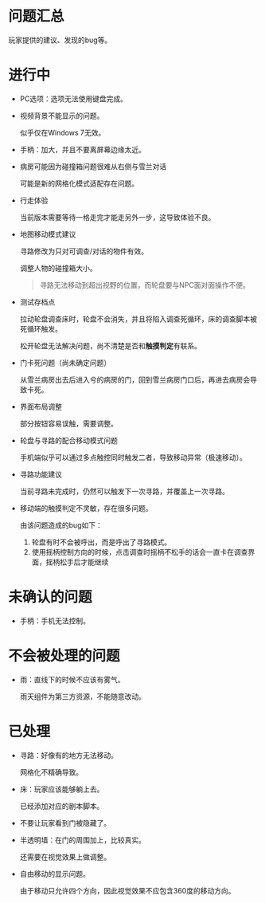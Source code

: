 ﻿# 问题汇总

玩家提供的建议、发现的bug等。

# 进行中

* PC选项：选项无法使用键盘完成。

* 视频背景不能显示的问题。

  似乎仅在Windows 7无效。

* 手柄：加大，并且不要离屏幕边缘太近。

* 病房可能因为碰撞箱问题很难从右侧与雪兰对话

  可能是新的网格化模式适配存在问题。

* 行走体验

  当前版本需要等待一格走完才能走另外一步，这导致体验不良。

* 地图移动模式建议

  寻路修改为只对可调查/对话的物件有效。

  调整人物的碰撞箱大小。

  >  寻路无法移动到超出视野的位置，而轮盘要与NPC面对面操作不便。

* 测试存档点

  拉动轮盘调查床时，轮盘不会消失，并且将陷入调查死循环，床的调查脚本被死循环触发。

  松开轮盘无法解决问题，尚不清楚是否和**触摸判定**有联系。

* 门卡死问题（尚未确定问题）

  从雪兰病房出去后进入兮的病房的门，回到雪兰病房门口后，再进去病房会导致卡死。

* 界面布局调整

  部分按钮容易误触，需要调整。

* 轮盘与寻路的配合移动模式问题

  手机端似乎可以通过多点触控同时触发二者，导致移动异常（极速移动）。

* 寻路功能建议

  当前寻路未完成时，仍然可以触发下一次寻路，并覆盖上一次寻路。

* 移动端的触摸判定不灵敏，存在很多问题。

  由该问题造成的bug如下：

  1. 轮盘有时不会被呼出，而是呼出了寻路模式。
  2. 使用摇柄控制方向的时候，点击调查时摇柄不松手的话会一直卡在调查界面，摇柄松手后才能继续

# 未确认的问题

* 手柄：手机无法控制。

# 不会被处理的问题

* 雨：直线下的时候不应该有雾气。

  雨天组件为第三方资源，不能随意改动。

# 已处理

* 寻路：好像有的地方无法移动。

  网格化不精确导致。

* 床：玩家应该能够躺上去。

  已经添加对应的剧本脚本。

* 不要让玩家看到门被隐藏了。

* 半透明墙：在门的周围加上，比较真实。

  还需要在视觉效果上做调整。

* 自由移动的显示问题。

  由于移动只允许四个方向，因此视觉效果不应包含360度的移动方向。
